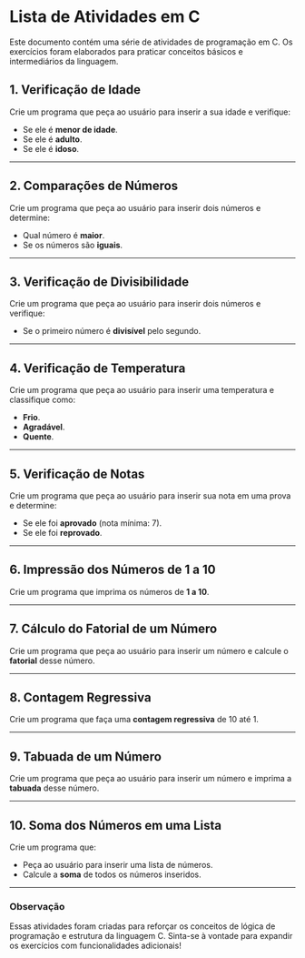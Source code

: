# Lista de Atividades em C

Este documento contém uma série de atividades de programação em C. Os exercícios foram elaborados para praticar conceitos básicos e intermediários da linguagem.

## 1. Verificação de Idade
Crie um programa que peça ao usuário para inserir a sua idade e verifique:
- Se ele é **menor de idade**.
- Se ele é **adulto**.
- Se ele é **idoso**.

---

## 2. Comparações de Números
Crie um programa que peça ao usuário para inserir dois números e determine:
- Qual número é **maior**.
- Se os números são **iguais**.

---

## 3. Verificação de Divisibilidade
Crie um programa que peça ao usuário para inserir dois números e verifique:
- Se o primeiro número é **divisível** pelo segundo.

---

## 4. Verificação de Temperatura
Crie um programa que peça ao usuário para inserir uma temperatura e classifique como:
- **Frio**.
- **Agradável**.
- **Quente**.

---

## 5. Verificação de Notas
Crie um programa que peça ao usuário para inserir sua nota em uma prova e determine:
- Se ele foi **aprovado** (nota mínima: 7).
- Se ele foi **reprovado**.

---

## 6. Impressão dos Números de 1 a 10
Crie um programa que imprima os números de **1 a 10**.

---

## 7. Cálculo do Fatorial de um Número
Crie um programa que peça ao usuário para inserir um número e calcule o **fatorial** desse número.

---

## 8. Contagem Regressiva
Crie um programa que faça uma **contagem regressiva** de 10 até 1.

---

## 9. Tabuada de um Número
Crie um programa que peça ao usuário para inserir um número e imprima a **tabuada** desse número.

---

## 10. Soma dos Números em uma Lista
Crie um programa que:
- Peça ao usuário para inserir uma lista de números.
- Calcule a **soma** de todos os números inseridos.

---

### Observação
Essas atividades foram criadas para reforçar os conceitos de lógica de programação e estrutura da linguagem C. Sinta-se à vontade para expandir os exercícios com funcionalidades adicionais!

